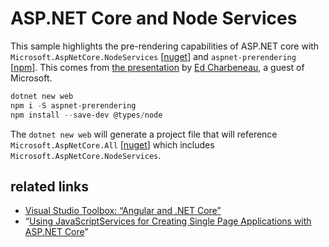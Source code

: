 # ASP.NET Core and Node Services

This sample highlights the pre-rendering capabilities of ASP.NET core with `Microsoft.AspNetCore.NodeServices` [[nuget](https://www.nuget.org/packages/Microsoft.AspNetCore.NodeServices/)] and `aspnet-prerendering` [[npm](https://www.npmjs.com/package/aspnet-prerendering)]. This comes from [the presentation](https://channel9.msdn.com/Shows/Visual-Studio-Toolbox/Angular-and-NET-Core#time=13m45s) by [Ed Charbeneau](https://twitter.com/EdCharbeneau), a guest of Microsoft.

```ps1
dotnet new web
npm i -S aspnet-prerendering
npm install --save-dev @types/node
```

The `dotnet new web` will generate a project file that will reference `Microsoft.AspNetCore.All` [[nuget](https://www.nuget.org/packages/Microsoft.AspNetCore.all)] which includes `Microsoft.AspNetCore.NodeServices`.

## related links

* [Visual Studio Toolbox: “Angular and .NET Core”](https://channel9.msdn.com/Shows/Visual-Studio-Toolbox/Angular-and-NET-Core#time=13m45s)
* “[Using JavaScriptServices for Creating Single Page Applications with ASP.NET Core](https://docs.microsoft.com/en-us/aspnet/core/client-side/spa-services)”
